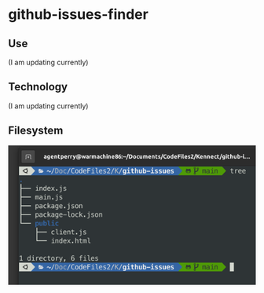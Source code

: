 # github-issues-finder

## Use

(I am updating currently)

## Technology

(I am updating currently)

## Filesystem
![photo.png](photo.png)
